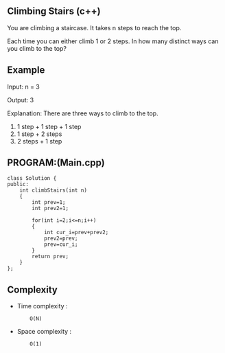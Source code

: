 ## Climbing Stairs (c++)

You are climbing a staircase. It takes n steps to reach the top.

Each time you can either climb 1 or 2 steps. In how many distinct ways can you climb to the top?

## Example
Input: n = 3

Output: 3

Explanation: There are three ways to climb to the top.
1. 1 step + 1 step + 1 step
2. 1 step + 2 steps
3. 2 steps + 1 step

## PROGRAM:(Main.cpp)
```
class Solution {
public:
    int climbStairs(int n) 
    {
        int prev=1;
        int prev2=1;

        for(int i=2;i<=n;i++)
        {
            int cur_i=prev+prev2;
            prev2=prev;
            prev=cur_i;
        }
        return prev;
    }
};
```
## Complexity
- Time complexity : 
  
          O(N)
     
- Space complexity :

          O(1)
